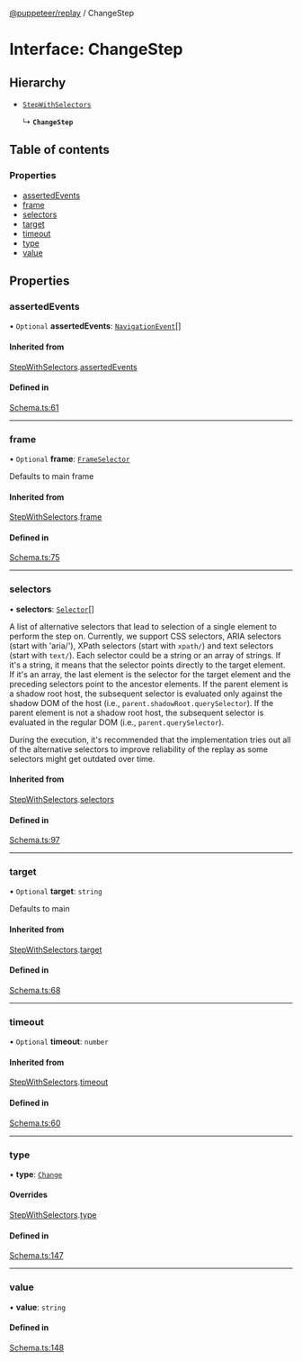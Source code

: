 [@puppeteer/replay](../README.md) / ChangeStep

# Interface: ChangeStep

## Hierarchy

- [`StepWithSelectors`](Schema.StepWithSelectors.md)

  ↳ **`ChangeStep`**

## Table of contents

### Properties

- [assertedEvents](ChangeStep.md#assertedevents)
- [frame](ChangeStep.md#frame)
- [selectors](ChangeStep.md#selectors)
- [target](ChangeStep.md#target)
- [timeout](ChangeStep.md#timeout)
- [type](ChangeStep.md#type)
- [value](ChangeStep.md#value)

## Properties

### assertedEvents

• `Optional` **assertedEvents**: [`NavigationEvent`](Schema.NavigationEvent.md)[]

#### Inherited from

[StepWithSelectors](Schema.StepWithSelectors.md).[assertedEvents](Schema.StepWithSelectors.md#assertedevents)

#### Defined in

[Schema.ts:61](https://github.com/puppeteer/replay/blob/main/src/Schema.ts#L61)

---

### frame

• `Optional` **frame**: [`FrameSelector`](../modules/Schema.md#frameselector)

Defaults to main frame

#### Inherited from

[StepWithSelectors](Schema.StepWithSelectors.md).[frame](Schema.StepWithSelectors.md#frame)

#### Defined in

[Schema.ts:75](https://github.com/puppeteer/replay/blob/main/src/Schema.ts#L75)

---

### selectors

• **selectors**: [`Selector`](../modules/Schema.md#selector)[]

A list of alternative selectors that lead to selection of a single element
to perform the step on. Currently, we support CSS selectors, ARIA selectors
(start with 'aria/'), XPath selectors (start with `xpath/`) and text
selectors (start with `text/`). Each selector could be a string or an array
of strings. If it's a string, it means that the selector points directly to
the target element. If it's an array, the last element is the selector for
the target element and the preceding selectors point to the ancestor
elements. If the parent element is a shadow root host, the subsequent
selector is evaluated only against the shadow DOM of the host (i.e.,
`parent.shadowRoot.querySelector`). If the parent element is not a shadow
root host, the subsequent selector is evaluated in the regular DOM (i.e.,
`parent.querySelector`).

During the execution, it's recommended that the implementation tries out
all of the alternative selectors to improve reliability of the replay as
some selectors might get outdated over time.

#### Inherited from

[StepWithSelectors](Schema.StepWithSelectors.md).[selectors](Schema.StepWithSelectors.md#selectors)

#### Defined in

[Schema.ts:97](https://github.com/puppeteer/replay/blob/main/src/Schema.ts#L97)

---

### target

• `Optional` **target**: `string`

Defaults to main

#### Inherited from

[StepWithSelectors](Schema.StepWithSelectors.md).[target](Schema.StepWithSelectors.md#target)

#### Defined in

[Schema.ts:68](https://github.com/puppeteer/replay/blob/main/src/Schema.ts#L68)

---

### timeout

• `Optional` **timeout**: `number`

#### Inherited from

[StepWithSelectors](Schema.StepWithSelectors.md).[timeout](Schema.StepWithSelectors.md#timeout)

#### Defined in

[Schema.ts:60](https://github.com/puppeteer/replay/blob/main/src/Schema.ts#L60)

---

### type

• **type**: [`Change`](../enums/Schema.StepType.md#change)

#### Overrides

[StepWithSelectors](Schema.StepWithSelectors.md).[type](Schema.StepWithSelectors.md#type)

#### Defined in

[Schema.ts:147](https://github.com/puppeteer/replay/blob/main/src/Schema.ts#L147)

---

### value

• **value**: `string`

#### Defined in

[Schema.ts:148](https://github.com/puppeteer/replay/blob/main/src/Schema.ts#L148)
